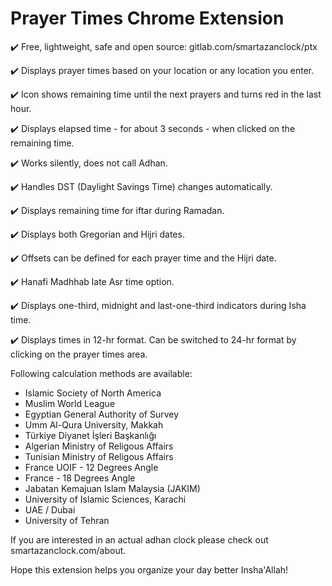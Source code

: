 ﻿# Prayer Times Chrome Extension

✔️ Free, lightweight, safe and open source: gitlab.com/smartazanclock/ptx

✔️ Displays prayer times based on your location or any location you enter.

✔️ Icon shows remaining time until the next prayers and turns red in the last hour.

✔️ Displays elapsed time - for about 3 seconds - when clicked on the remaining time.

✔️ Works silently, does not call Adhan. 

✔️ Handles DST (Daylight Savings Time) changes automatically.

✔️ Displays remaining time for iftar during Ramadan.

✔️ Displays both Gregorian and Hijri dates.

✔️ Offsets can be defined for each prayer time and the Hijri date. 

✔️ Hanafi Madhhab late Asr time option. 

✔️ Displays one-third, midnight and last-one-third indicators during Isha time.

✔️ Displays times in 12-hr format. Can be switched to 24-hr format by clicking on the prayer times area.

Following calculation methods are available:

- Islamic Society of North America
- Muslim World League
- Egyptian General Authority of Survey
- Umm Al-Qura University, Makkah
- Türkiye Diyanet İşleri Başkanlığı
- Algerian Ministry of Religous Affairs
- Tunisian Ministry of Religous Affairs
- France UOIF - 12 Degrees Angle
- France - 18 Degrees Angle
- Jabatan Kemajuan Islam Malaysia (JAKIM)
- University of Islamic Sciences, Karachi
- UAE / Dubai
- University of Tehran 

If you are interested in an actual adhan clock please check out smartazanclock.com/about.

Hope this extension helps you organize your day better Insha'Allah!
